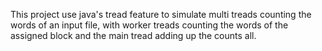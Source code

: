 This project use java's tread feature to simulate multi treads counting the words of an input file, with worker treads counting the words of the assigned block and the main tread adding up the counts all.

